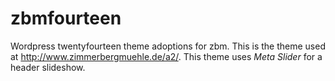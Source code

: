 # zbmfourteen
Wordpress twentyfourteen theme adoptions for zbm. This is the theme used at http://www.zimmerbergmuehle.de/a2/. This theme uses *Meta Slider* for a header slideshow.
